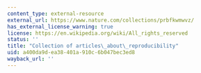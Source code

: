 ```yaml
---
content_type: external-resource
external_url: https://www.nature.com/collections/prbfkwmwvz/
has_external_license_warning: true
license: https://en.wikipedia.org/wiki/All_rights_reserved
status: ''
title: "Collection of articles\_about\_reproducibility"
uid: a400da9d-ea38-401a-910c-6b047bec3ed8
wayback_url: ''
---
```

